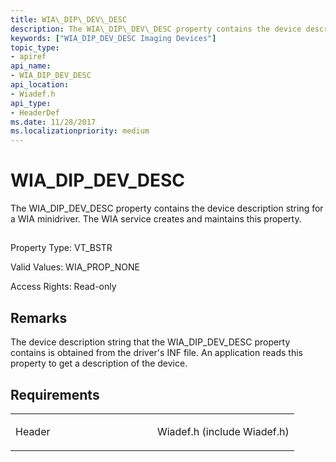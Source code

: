```yaml
---
title: WIA\_DIP\_DEV\_DESC
description: The WIA\_DIP\_DEV\_DESC property contains the device description string for a WIA minidriver. The WIA service creates and maintains this property.
keywords: ["WIA_DIP_DEV_DESC Imaging Devices"]
topic_type:
- apiref
api_name:
- WIA_DIP_DEV_DESC
api_location:
- Wiadef.h
api_type:
- HeaderDef
ms.date: 11/28/2017
ms.localizationpriority: medium
---
```


# WIA\_DIP\_DEV\_DESC


The WIA\_DIP\_DEV\_DESC property contains the device description string for a WIA minidriver. The WIA service creates and maintains this property.

## <span id="ddk_wia_dip_dev_desc_si"></span><span id="DDK_WIA_DIP_DEV_DESC_SI"></span>


Property Type: VT\_BSTR

Valid Values: WIA\_PROP\_NONE

Access Rights: Read-only

## Remarks

The device description string that the WIA\_DIP\_DEV\_DESC property contains is obtained from the driver's INF file. An application reads this property to get a description of the device.

## Requirements

<table>
<colgroup>
<col width="50%" />
<col width="50%" />
</colgroup>
<tbody>
<tr class="odd">
<td><p>Header</p></td>
<td>Wiadef.h (include Wiadef.h)</td>
</tr>
</tbody>
</table>

 

 





